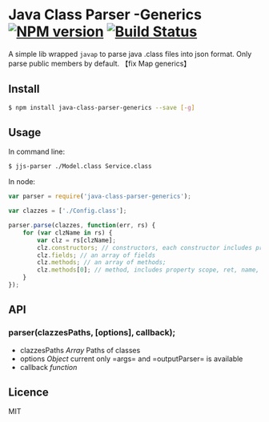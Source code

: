 # Java Class Parser -Generics[![NPM version](https://badge.fury.io/js/java-class-parser.svg)](http://badge.fury.io/js/java-class-parser) [![Build Status](https://travis-ci.org/villadora/java-class-parser.svg?branch=master)](https://travis-ci.org/villadora/java-class-parser)

A simple lib wrapped `javap` to parse java .class files into json format. Only parse public members by default.
【fix Map generics】
## Install

```bash
$ npm install java-class-parser-generics --save [-g]
```

## Usage

In command line:

```bash
$ jjs-parser ./Model.class Service.class
```


In node:

```js
var parser = require('java-class-parser-generics');

var clazzes = ['./Config.class'];

parser.parse(clazzes, function(err, rs) {
    for (var clzName in rs) {
        var clz = rs[clzName];
        clz.constructors; // constructors, each constructor includes property scope, name, args
        clz.fields; // an array of fields
        clz.methods; // an array of methods;
        clz.methods[0]; // method, includes property scope, ret, name, args
    }
});

```

## API

### parser(clazzesPaths, [options], callback);

* clazzesPaths *Array* Paths of classes
* options *Object* current only =args= and =outputParser= is available
* callback *function*

## Licence

MIT

